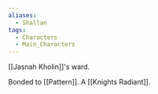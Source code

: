 ```yaml
---
aliases:
  - Shallan
tags:
  - Characters
  - Main_Characters
---
```

[[Jasnah Kholin]]'s ward.

Bonded to [[Pattern]].
A [[Knights Radiant]].